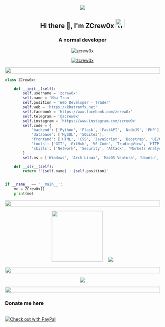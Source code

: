 <p align="center"><img src="https://readme-typing-svg.demolab.com?size=30&pause=1000&center=true&vCenter=true&color=04FF5E&background=00FF3900&random=false&width=435&lines=Welcome+to+my+profile!;Z+C+R+E+W+0+X"></p>

<h2 align="center">Hi there 👋, I'm ZCrew0x <img width="30" height="30" src="https://img.icons8.com/ios-glyphs/30/228BE6/ok--v1.png" alt="Verified"/></h2>
<h3 align="center">A normal developer</h3>

<p align="center"> <img src="https://komarev.com/ghpvc/?username=zcrew0x&label=Profile%20views&color=0e75b6&style=flat" alt="zcrew0x" /> </p>

<p align="center"> <a href="https://github.com/ryo-ma/github-profile-trophy"><img src="https://github-profile-trophy.vercel.app/?username=zcrew0x&theme=onedark" alt="zcrew0x" /></a> </p>

<img src="https://i.imgur.com/dBaSKWF.gif" height="20" width="100%">

```python
class ZCrew0x:

    def __init__(self):
        self.username = 'zcrew0x'
        self.name = 'Kha Tran'
        self.position = 'Web Developer - Trader'
        self.web = 'https://khatranfx.net'
        self.facebook = 'https://www.facebook.com/zcrew0x'
        self.telegram = '@zcrew0x'
        self.instagram = 'https://www.instagram.com/zcrew0x'
        self.code = {
            'backend': ['Python', 'Flask', 'FastAPI', 'NodeJS', 'PHP'],
            'database': ['MySQL', 'SQLite3'],
            'frontend': ['HTML', 'CSS', 'JavaScript', 'Boostrap', 'UI/UX'],
            'tools': ['GIT', 'GitHub', 'VS Code', 'TradingView', 'HTTP Debugger Pro', 'Silver Bullet Pro', 'PostMan', 'Nginx', 'MobaXterm'],
            'skills': ['Network', 'Security', 'Attack', 'Markets Analyst', 'FL Studio']
        }
        self.os = ['Windows', 'Arch Linux', 'MacOS Ventura', 'Ubuntu', 'ZorinOS', 'Kali Linux', 'BlackArch']

    def __str__(self):
        return f'{self.name} | {self.position}'


if __name__ == '__main__':
    me = ZCrew0x()
    print(me)


```
<img src="https://i.imgur.com/dBaSKWF.gif" height="20" width="100%">
<p align="center"><a href="https://github.com/zcrew0x">
<img height="165" src="https://github-readme-stats.vercel.app/api?username=zcrew0x&show_icons=true&theme=gotham" /></a>
&nbsp;&nbsp;&nbsp;
<a href="https://github.com/zcrew0x"><img src="https://github-readme-stats.vercel.app/api/top-langs/?username=zcrew0x&layout=compact&theme=gotham" />
</a></p>
<img src="https://i.imgur.com/dBaSKWF.gif" height="20" width="100%">
<p align="center"><img src="https://readme-typing-svg.herokuapp.com/?font=Righteous&color=016EEA&size=60&center=true&vCenter=true&width=900&height=100&lines=Thanks+For+Visiting+My+Profile!!.;Visit+Again!..." ></p>
<img src="https://i.imgur.com/dBaSKWF.gif" height="20" width="100%">
<p align="center">
  <h3>Donate me here</h3>
  <br>
  <a href="https://paypal.me/khatranfx" target="_blank"><img src="https://www.paypalobjects.com/webstatic/en_US/i/buttons/PP_logo_h_100x26.png" alt="Check out with PayPal" /></a>
</p>
